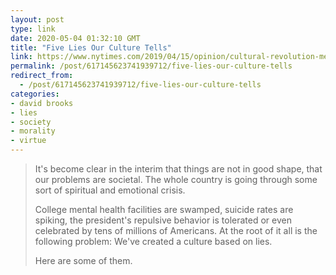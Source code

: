 ```yaml
---
layout: post
type: link
date: 2020-05-04 01:32:10 GMT
title: "Five Lies Our Culture Tells"
link: https://www.nytimes.com/2019/04/15/opinion/cultural-revolution-meritocracy.html
permalink: /post/617145623741939712/five-lies-our-culture-tells
redirect_from: 
  - /post/617145623741939712/five-lies-our-culture-tells
categories:
- david brooks
- lies
- society
- morality
- virtue
---
```

<blockquote><p>It's become clear in the interim that things are not in good shape, that our problems are societal. The whole country is going through some sort of spiritual and emotional crisis.</p>

<p>College mental health facilities are swamped, suicide rates are spiking, the president's repulsive behavior is tolerated or even celebrated by tens of millions of Americans. At the root of it all is the following problem: We've created a culture based on lies.</p>

<p>Here are some of them.</p></blockquote>